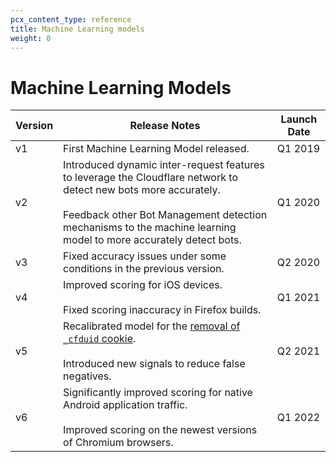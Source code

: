 ```yaml
---
pcx_content_type: reference
title: Machine Learning models
weight: 0
---
```


# Machine Learning Models

| Version | Release Notes | Launch Date |
| ---- | ---- | ---- |
| v1 | First Machine Learning Model released.| Q1 2019 |
| v2 | Introduced dynamic inter-request features to leverage the Cloudflare network to detect new bots more accurately. <br><br>Feedback other Bot Management detection mechanisms to the machine learning model to more accurately detect bots. | Q1 2020 |
| v3 | Fixed accuracy issues under some conditions in the previous version. | Q2 2020 |
| v4 | Improved scoring for iOS devices. <br><br>Fixed scoring inaccuracy in Firefox builds.| Q1 2021 |
| v5 | Recalibrated model for the [removal of `_cfduid` cookie](https://blog.cloudflare.com/deprecating-cfduid-cookie/). <br><br> Introduced new signals to reduce false negatives. | Q2 2021 |
| v6 | Significantly improved scoring for native Android application traffic. <br><br>Improved scoring on the newest versions of Chromium browsers.| Q1 2022 |